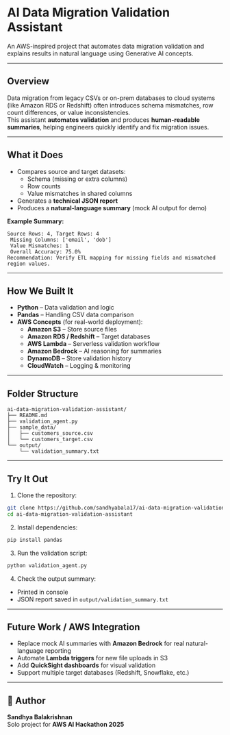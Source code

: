 # AI Data Migration Validation Assistant

An AWS-inspired project that automates data migration validation and explains results in natural language using Generative AI concepts.

---

## Overview
Data migration from legacy CSVs or on-prem databases to cloud systems (like Amazon RDS or Redshift) often introduces schema mismatches, row count differences, or value inconsistencies.  
This assistant **automates validation** and produces **human-readable summaries**, helping engineers quickly identify and fix migration issues.

---

##  What it Does
- Compares source and target datasets:
  - Schema (missing or extra columns)
  - Row counts
  - Value mismatches in shared columns
- Generates a **technical JSON report**
- Produces a **natural-language summary** (mock AI output for demo)

**Example Summary:**
```
Source Rows: 4, Target Rows: 4
 Missing Columns: ['email', 'dob']
 Value Mismatches: 1
 Overall Accuracy: 75.0%
Recommendation: Verify ETL mapping for missing fields and mismatched region values.
```

---

##  How We Built It
- **Python** – Data validation and logic
- **Pandas** – Handling CSV data comparison
- **AWS Concepts** (for real-world deployment):
  - **Amazon S3** – Store source files
  - **Amazon RDS / Redshift** – Target databases
  - **AWS Lambda** – Serverless validation workflow
  - **Amazon Bedrock** – AI reasoning for summaries
  - **DynamoDB** – Store validation history
  - **CloudWatch** – Logging & monitoring

---

##  Folder Structure
```
ai-data-migration-validation-assistant/
├── README.md
├── validation_agent.py
├── sample_data/
│   ├── customers_source.csv
│   └── customers_target.csv
└── output/
    └── validation_summary.txt
```

---

##  Try It Out
1. Clone the repository:
```bash
git clone https://github.com/sandhyabala17/ai-data-migration-validation-assistant.git
cd ai-data-migration-validation-assistant
```
2. Install dependencies:
```bash
pip install pandas
```
3. Run the validation script:
```bash
python validation_agent.py
```
4. Check the output summary:
- Printed in console  
- JSON report saved in `output/validation_summary.txt`

---

##  Future Work / AWS Integration
- Replace mock AI summaries with **Amazon Bedrock** for real natural-language reporting  
- Automate **Lambda triggers** for new file uploads in S3  
- Add **QuickSight dashboards** for visual validation  
- Support multiple target databases (Redshift, Snowflake, etc.)

---

## 🧑 Author
**Sandhya Balakrishnan**  
Solo project for **AWS AI Hackathon 2025**


